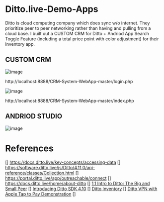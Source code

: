 # Ditto.live-Demo-Apps
Ditto is cloud computing company which does sync w/o internet. They prioritize peer to peer networking rather than having and pulling from a cloud base. I built out a CUSTOM CRM for Ditto + Andriod App Search Toggle Feature (including a total price point with color adjustment) for their Inventory app.

## CUSTOM CRM
![image](https://github.com/user-attachments/assets/2710dd13-6bd1-4c49-8661-5e04c4f8d2f7) 

http://localhost:8888/CRM-System-WebApp-master/login.php

![image](https://github.com/user-attachments/assets/829012d8-1c90-45cb-855f-279032c0b8cb)  

http://localhost:8888/CRM-System-WebApp-master/index.php

## ANDRIOD STUDIO

![image](https://github.com/user-attachments/assets/6a498747-eeaa-4cc1-9f36-4efc2f2822de)


# References

[] https://docs.ditto.live/key-concepts/accessing-data
[] https://software.ditto.live/js/Ditto/4.11.0/api-reference/classes/Collection.html
[] https://portal.ditto.live/app/outreachable/connect
[] https://docs.ditto.live/home/about-ditto
[] [1.1 Intro to Ditto: The Big and Small Peer]([https://youtu.be/u3y2NpA5R0A?si=qGwl6coXahAzdWh-])
[] [Introducing Ditto SDK 4.10]([url](https://youtu.be/UarebbuwZBE?si=-1xejdxt_LkBLe-V))
[] [Ditto Inventory]([url](https://youtu.be/1P2bKEJjdec?si=vVMHXRvstA5Eqwj_))
[] [Ditto VPN with Apple Tap to Pay Demonstration]([url](https://youtu.be/LPqvvNjKFmc?si=rOM-lJSfa5dOcGj3))
[] 
